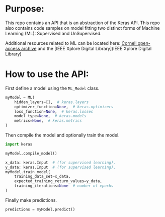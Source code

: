 # Purpose:

This repo contains an API that is an abstraction of the Keras API.
This repo also contains code samples on model fitting two distinct forms of Machine Learning (ML): Supervised and
UnSupervised.

Additional resources related to ML can be located here:  [Cornell open-access archive](arXiv.org) and
the [IEEE Xplore Digital Library](IEEE Xplore Digital Library)

# How to use the API:

First define a model using the `ML_Model` class.

```python
myModel = ML(
    hidden_layers=[],  # keras.layers
    optimizer_function=None,  # keras.optimizers
    loss_function=None,  # keras.losses
    model_type=None,  # keras.models
    metrics=None,  # keras.metrics
)
```

Then compile the model and optionally train the model.

```python
import keras

myModel.compile_model()

x_data: keras.Input  # (for supervised learning),
y_data: keras.Input  # (for supervised learning),
myModel.train_model(
    training_data_set=x_data,
    expected_training_return_values=y_data,
    training_iterations=None  # number of epochs
)
```

Finally make predictions.

```python
predictions = myModel.predict()
```
